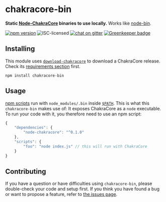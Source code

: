 # chakracore-bin

**Static [Node-ChakraCore](https://github.com/nodejs/node-chakracore#installing-prebuilt-node-chakracore-binaries) binaries to use locally.** Works like [node-bin](https://www.npmjs.com/node-bin).

[![npm version](https://img.shields.io/npm/v/chakracore-bin.svg)](https://www.npmjs.com/package/chakracore-bin)
![ISC-licensed](https://img.shields.io/github/license/derhuerst/chakracore-bin.svg)
[![chat on gitter](https://badges.gitter.im/derhuerst.svg)](https://gitter.im/derhuerst) [![Greenkeeper badge](https://badges.greenkeeper.io/derhuerst/chakracore-bin.svg)](https://greenkeeper.io/)


## Installing

This module uses [`download-chakracore`](https://github.com/derhuerst/download-chakracore) to download a ChakraCore release. Check its [requirements section](https://github.com/derhuerst/download-chakracore#requirements) first.

```shell
npm install chakracore-bin
```


## Usage

[npm scripts](https://docs.npmjs.com/cli/run-script) run with `node_modules/.bin` inside [`$PATH`](https://en.wikipedia.org/wiki/PATH_(variable)). This is what this `chakracore-bin` makes use of: It exposes ChakraCore as a `node` executable. To run your code with it, you therefore need to use an npm script:

```js
{
	"dependencies": {
		"node-chakracore": "^0.1.0"
	},
	"scripts": {
		"foo": "node index.js" // this will run with ChakraCore
	}
}
```


## Contributing

If you have a question or have difficulties using `chakracore-bin`, please double-check your code and setup first. If you think you have found a bug or want to propose a feature, refer to [the issues page](https://github.com/derhuerst/chakracore-bin/issues).
